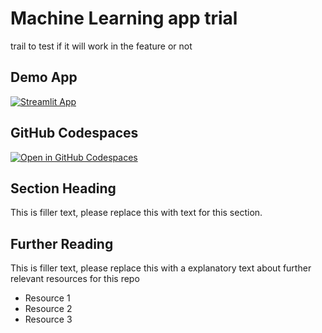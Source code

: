 #  Machine Learning app trial


trail to test if it will work in the feature or not
## Demo App

[![Streamlit App](https://static.streamlit.io/badges/streamlit_badge_black_white.svg)](https://giada_trial_streamlit.streamlit.app/)

## GitHub Codespaces

[![Open in GitHub Codespaces](https://github.com/codespaces/badge.svg)](https://codespaces.new/streamlit/app-starter-kit?quickstart=1)

## Section Heading

This is filler text, please replace this with text for this section.

## Further Reading

This is filler text, please replace this with a explanatory text about further relevant resources for this repo
- Resource 1
- Resource 2
- Resource 3
